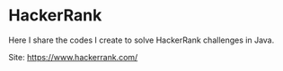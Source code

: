 # HackerRank

Here I share the codes I create to solve HackerRank challenges in Java.

Site: <https://www.hackerrank.com/>